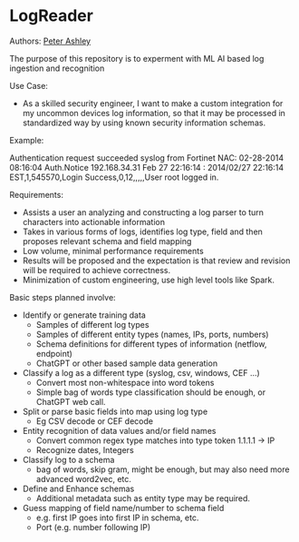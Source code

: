 # LogReader

Authors: 
  [Peter Ashley](https://www.linkedin.com/in/petersouleashley/)

The purpose of this repository is to experment with ML AI based log ingestion and recognition

Use Case:
- As a skilled security engineer, I want to make a custom integration for my uncommon devices log information, so that it may be processed in standardized way by using known security information schemas.

Example: 

Authentication request succeeded syslog from Fortinet NAC:
02-28-2014 08:16:04 Auth.Notice 192.168.34.31 Feb 27 22:16:14 : 2014/02/27 22:16:14 EST,1,545570,Login Success,0,12,,,,,User root logged in.

Requirements:
- Assists a user an analyzing and constructing a log parser to turn characters into actionable information
- Takes in various forms of logs, identifies log type, field and then proposes relevant schema and field mapping
- Low volume, minimal performance requirements
- Results will be proposed and the expectation is that review and revision will be required to achieve correctness.
- Minimization of custom engineering, use high level tools like Spark. 

Basic steps planned involve:
- Identify or generate training data
  - Samples of different log types
  - Samples of different entity types (names, IPs, ports, numbers)
  - Schema definitions for different types of information (netflow, endpoint)
  - ChatGPT or other based sample data generation
- Classify a log as a different type (syslog, csv, windows, CEF ...)
	- Convert most non-whitespace into word tokens
	- Simple bag of words type classification should be enough, or ChatGPT web call.
- Split or parse basic fields into map using log type
	- Eg CSV decode or CEF decode
- Entity recognition of data values and/or field names
	- Convert common regex type matches into type token 1.1.1.1 -> IP
	- Recognize dates, Integers
- Classify log to a schema
	- bag of words, skip gram, might be enough, but may also need more advanced word2vec, etc.
- Define and Enhance schemas
	- Additional metadata such as entity type may be required.
- Guess mapping of field name/number to schema field
	- e.g. first IP goes into first IP in schema, etc.
	- Port (e.g. number following IP)

  
